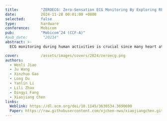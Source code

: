 ```yaml
---
title:          "ZEROECG: Zero-Sensation ECG Monitoring By Exploring RFID MOSFET"
date:           2024-11-28 00:01:00 +0800
selected:       false
type:           hardware
conference:     Mobicom
pub:            "Mobicom’24 (CCF-A)"
#pub_date:       "20234"
abstract: >-
  ECG monitoring during human activities is crucial since many heart attacks occur when people are exercising, driving a car, operating a machine, etc. Unfortunately, existing ECG monitoring devices fail to timely detect abnormal ECG signals during activities due to the need for many cables or a sustained press on devices (e.g., smartwatches). This paper introduces ZEROECG, a wireless, battery-free, lightweight, electronic-skin-like tag integrated with commodity RFIDs, which can continuously track a user’s ECG during activities. By exploring and leveraging the RFID MOSFET switch, which is traditionally used for backscatter modulation, we map the ECG signal to the RFID RSS and phase measurement. It opens a new RFID sensing approach for sensing any physical world variable that can be translated into voltage signals. We model and analyze the RFID MOSFET-based backscatter modulation principle, providing design guidance for other sensing tasks. Real-world results illustrate the effectiveness of ZEROECG on ECG sensing.

cover:          /assets/images/covers/2024/zeroecg.png
authors:
  - Wenli Jiao
  - Ju Wang
  - Xinzhuo Gao
  - Long Du
  - Yanlin Li
  - Lili Zhao
  - Dingyi Fang
  - Xiaojiang Chen
links:
  Weblink: https://dl.acm.org/doi/10.1145/3636534.3690690
  Paper: https://raw.githubusercontent.com/xjchen-nwu/xiaojiangchen.github.io/main/paper/2024/zeroecg.pdf
---
```

